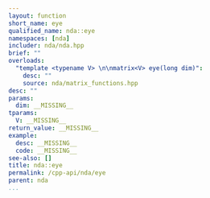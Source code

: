 ```yaml
---
layout: function
short_name: eye
qualified_name: nda::eye
namespaces: [nda]
includer: nda/nda.hpp
brief: ""
overloads:
  "template <typename V> \n\nmatrix<V> eye(long dim)":
    desc: ""
    source: nda/matrix_functions.hpp
desc: ""
params:
  dim: __MISSING__
tparams:
  V: __MISSING__
return_value: __MISSING__
example:
  desc: __MISSING__
  code: __MISSING__
see-also: []
title: nda::eye
permalink: /cpp-api/nda/eye
parent: nda
...
```


